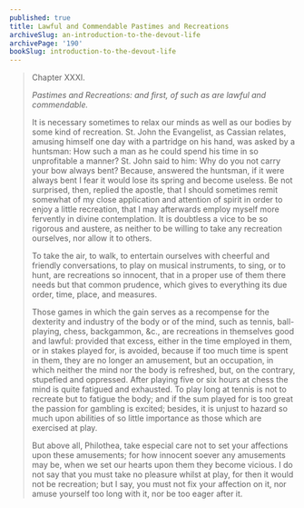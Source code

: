 ```yaml
---
published: true
title: Lawful and Commendable Pastimes and Recreations
archiveSlug: an-introduction-to-the-devout-life
archivePage: '190'
bookSlug: introduction-to-the-devout-life
---
```


> Chapter XXXI.
>
> *Pastimes and Recreations: and first, of such as are lawful and commendable.*
>
> It is necessary sometimes to relax our minds as well as our bodies by some kind of recreation. St. John the Evangelist, as Cassian relates, amusing himself one day with a partridge on his hand, was asked by a huntsman: How such a man as he could spend his time in so unprofitable a manner? St. John said to him: Why do you not carry your bow always bent? Because, answered the huntsman, if it were always bent I fear it would lose its spring and become useless. Be not surprised, then, replied the apostle, that I should sometimes remit somewhat of my close application and attention of spirit in order to enjoy a little recreation, that I may afterwards employ myself more fervently in divine contemplation. It is doubtless a vice to be so rigorous and austere, as neither to be willing to take any recreation ourselves, nor allow it to others.
>
> To take the air, to walk, to entertain ourselves with cheerful and friendly conversations, to play on musical instruments, to sing, or to hunt, are recreations so innocent, that in a proper use of them there needs but that common prudence, which gives to everything its due order, time, place, and measures.
>
> Those games in which the gain serves as a recompense for the dexterity and industry of the body or of the mind, such as tennis, ball-playing, chess, backgammon, &c., are recreations in themselves good and lawful: provided that excess, either in the time employed in them, or in stakes played for, is avoided, because if too much time is spent in them, they are no longer an amusement, but an occupation, in which neither the mind nor the body is refreshed, but, on the contrary, stupefied and oppressed. After playing five or six hours at chess the mind is quite fatigued and exhausted. To play long at tennis is not to recreate but to fatigue the body; and if the sum played for is too great the passion for gambling is excited; besides, it is unjust to hazard so much upon abilities of so little importance as those which are exercised at play.
>
> But above all, Philothea, take especial care not to set your affections upon these amusements; for how innocent soever any amusements may be, when we set our hearts upon them they become vicious. I do not say that you must take no pleasure whilst at play, for then it would not be recreation; but I say, you must not fix your affection on it, nor amuse yourself too long with it, nor be too eager after it.
